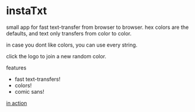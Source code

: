 instaTxt
========

small app for fast text-transfer from browser to browser.
hex colors are the defaults, and text only transfers from color to color.

in case you dont like colors, you can use every string.

click the logo to join a new random color.

features
* fast text-transfers!
* colors!
* comic sans!

[in action](http://instatxt.drailing.net/)